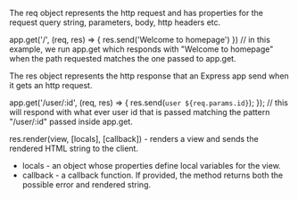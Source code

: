 The req object represents the http request and has properties for the request query string, parameters, body, http headers etc. 

app.get('/', (req, res) => {
	res.send('Welcome to homepage')
}) // in this example, we run app.get which responds with "Welcome to homepage"  when the path requested matches the one passed to app.get.

The res object represents the http response that an Express app send when it gets an http request.

app.get('/user/:id', (req, res) => {
	res.send(`user ${req.params.id}`);
});
// this will respond with what ever user id that is passed matching the pattern "/user/:id" passed inside app.get.

res.render(view, [locals], [callback]) - renders a view and sends the rendered HTML string to the client. 

- locals - an object whose properties define local variables for the view.
- callback - a callback function. If provided, the method returns both the possible error and rendered string.
